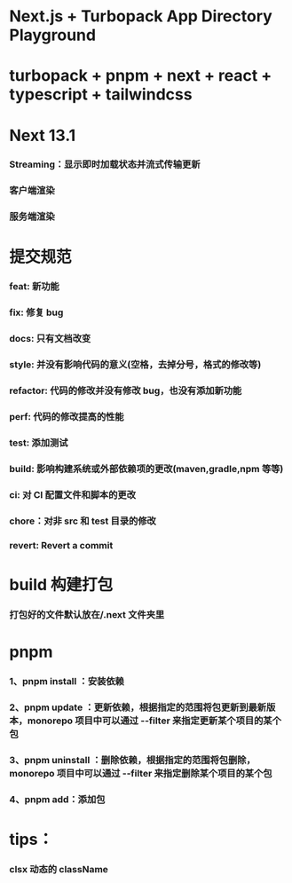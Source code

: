 # Next.js + Turbopack App Directory Playground

# turbopack + pnpm + next + react + typescript + tailwindcss
# Next 13.1 
### Streaming：显示即时加载状态并流式传输更新
### 客户端渲染
### 服务端渲染


# 提交规范

### feat: 新功能
### fix: 修复 bug
### docs: 只有文档改变
### style: 并没有影响代码的意义(空格，去掉分号，格式的修改等)
### refactor: 代码的修改并没有修改 bug，也没有添加新功能
### perf: 代码的修改提高的性能
### test: 添加测试
### build: 影响构建系统或外部依赖项的更改(maven,gradle,npm 等等)
### ci: 对 CI 配置文件和脚本的更改
### chore：对非 src 和 test 目录的修改
### revert: Revert a commit

# build 构建打包
### 打包好的文件默认放在/.next 文件夹里

# pnpm

### 1、pnpm install ：安装依赖
### 2、pnpm update ：更新依赖，根据指定的范围将包更新到最新版本，monorepo 项目中可以通过 --filter 来指定更新某个项目的某个包
### 3、pnpm uninstall ：删除依赖，根据指定的范围将包删除，monorepo 项目中可以通过 --filter 来指定删除某个项目的某个包
### 4、pnpm add：添加包

# tips：
### clsx 动态的 className